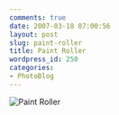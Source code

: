 ```yaml
---
comments: true
date: 2007-03-18 07:00:56
layout: post
slug: paint-roller
title: Paint Roller
wordpress_id: 250
categories:
- PhotoBlog
---
```


![Paint Roller](http://ryanfitzer.com/main/wp-content/uploads/2007/03/paintroller.jpg)

